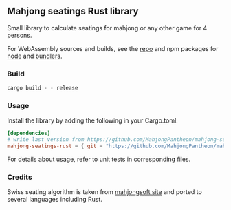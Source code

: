 ## Mahjong seatings Rust library

Small library to calculate seatings for mahjong or any other game for 4 persons.

For WebAssembly sources and builds, see the [repo](https://github.com/MahjongPantheon/mahjong-seating-rs) and npm
packages for [node](https://npmjs.com/package/mahjong-seating-rs-node)
and [bundlers](https://npmjs.com/package/mahjong-seating-rs-bundlers).

### Build

```rust
cargo build - - release
```

### Usage

Install the library by adding the following in your Cargo.toml:

```toml
[dependencies]
# write last version from https://github.com/MahjongPantheon/mahjong-seating-rust/blob/main/Cargo.toml
mahjong-seatings-rust = { git = "https://github.com/MahjongPantheon/mahjong-seatings-rust.git", version = "1.0.2" } 
```

For details about usage, refer to unit tests in corresponding files.

### Credits

Swiss seating algorithm is taken from [mahjongsoft site](http://mahjongsoft.ru/seating.shtml) and ported to several
languages including Rust.
